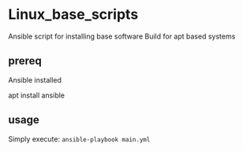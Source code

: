 # Linux_base_scripts
Ansible script for installing base software
Build for apt based systems

## prereq
Ansible installed

apt install ansible

## usage

Simply execute: `ansible-playbook main.yml` 